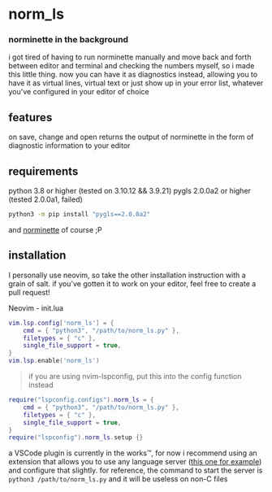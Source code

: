 # norm_ls
### norminette in the background
i got tired of having to run norminette manually and move back and forth between
editor and terminal and checking the numbers myself, so i made this little
thing. now you can have it as diagnostics instead, allowing you to have it as
virtual lines, virtual text or just show up in your error list, whatever you've
configured in your editor of choice


## features
on save, change and open returns the output of norminette in the form of
diagnostic information to your editor
## requirements
python 3.8 or higher (tested on 3.10.12 && 3.9.21)
pygls 2.0.0a2 or higher (tested 2.0.0a1, failed)
```sh
python3 -m pip install "pygls==2.0.0a2"
```
and [norminette](https://github.com/42school/norminette) of course ;P

## installation
I personally use neovim, so take the other installation instruction with a grain
of salt. if you've gotten it to work on your editor, feel free to create a pull
request!

Neovim - init.lua
```lua
vim.lsp.config['norm_ls'] = {
	cmd = { "python3", "/path/to/norm_ls.py" },
	filetypes = { "c" },
	single_file_support = true,
}
vim.lsp.enable('norm_ls')
```
> if you are using nvim-lspconfig, put this into the config function instead
```lua
require("lspconfig.configs").norm_ls = {
	cmd = { "python3", "/path/to/norm_ls.py" },
	filetypes = { "c" },
	single_file_support = true,
}
require("lspconfig").norm_ls.setup {}
```

a VSCode plugin is currently in the works:tm:, for now i recommend using an
extension that allows you to use any language server ([this one for example](https://github.com/whtsht/vscode-lspconfig)) and configure that
slightly. for reference, the command to start the server is `python3 /path/to/norm_ls.py`
and it will be useless on non-C files
